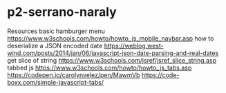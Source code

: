 # p2-serrano-naraly

Resources 
basic hamburger menu 
https://www.w3schools.com/howto/howto_js_mobile_navbar.asp
how to deserialize a JSON encoded date 
https://weblog.west-wind.com/posts/2014/jan/06/javascript-json-date-parsing-and-real-dates
get slice of string
https://www.w3schools.com/jsref/jsref_slice_string.asp
tabbed js 
https://www.w3schools.com/howto/howto_js_tabs.asp
https://codepen.io/carolynvelez/pen/MawmVb
https://code-boxx.com/simple-javascript-tabs/
